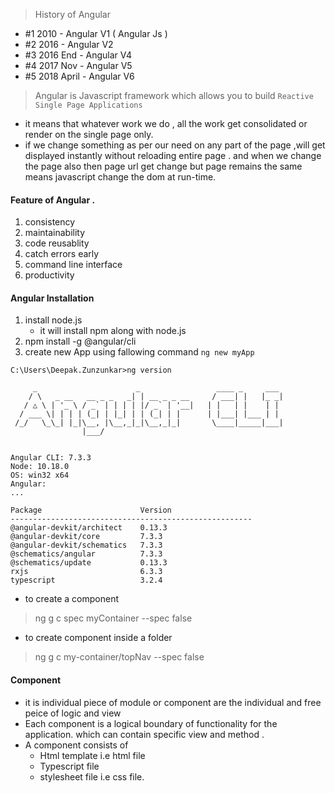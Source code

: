 

> History of Angular
- #1 2010 - Angular V1 ( Angular Js )
- #2 2016 - Angular V2
- #3 2016 End - Angular V4
- #4 2017 Nov - Angular V5
- #5 2018 April - Angular V6

> Angular is Javascript framework which allows you to build `Reactive Single Page Applications`
 - it means that whatever work we do , all the work get consolidated or render on the single page only.
 - if we change something as per our need  on any part of the page ,will get displayed instantly without reloading entire page .
   and when we change the page also then page url get change but page remains the same means javascript change the dom at run-time.
   
#### Feature of Angular .
1. consistency
2. maintainability
3. code reusablity
4. catch errors early
5. command line interface
6. productivity

#### Angular Installation
1. install node.js
   - it will install npm along with node.js
2. npm install -g @angular/cli
3. create new App using fallowing command
    `ng new myApp`   
  
```
C:\Users\Deepak.Zunzunkar>ng version

     _                      _                 ____ _     ___
    / \   _ __   __ _ _   _| | __ _ _ __     / ___| |   |_ _|
   / △ \ | '_ \ / _` | | | | |/ _` | '__|   | |   | |    | |
  / ___ \| | | | (_| | |_| | | (_| | |      | |___| |___ | |
 /_/   \_\_| |_|\__, |\__,_|_|\__,_|_|       \____|_____|___|
                |___/


Angular CLI: 7.3.3
Node: 10.18.0
OS: win32 x64
Angular:
...

Package                      Version
------------------------------------------------------
@angular-devkit/architect    0.13.3
@angular-devkit/core         7.3.3
@angular-devkit/schematics   7.3.3
@schematics/angular          7.3.3
@schematics/update           0.13.3
rxjs                         6.3.3
typescript                   3.2.4

```

- to create a component
> ng g c spec myContainer --spec false

- to create component inside a folder
> ng g c my-container/topNav --spec false



#### Component 
- it is individual piece of module or  component are the individual and free peice of logic and view
- Each component is a logical boundary of functionality for the application.
  which can contain specific view and method .
- A component consists of
   - Html template i.e html file
   - Typescript file
   - stylesheet file i.e css file. 














